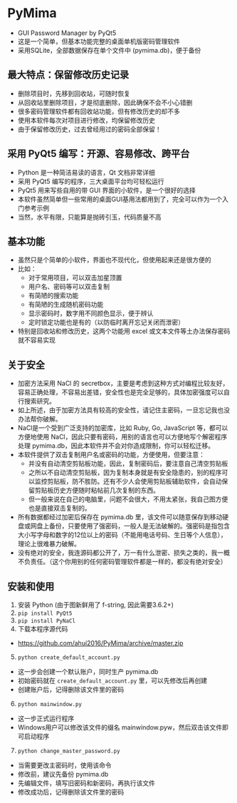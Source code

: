 # PyMima

- GUI Password Manager by PyQt5 
- 这是一个简单，但基本功能完整的桌面单机版密码管理软件
- 采用SQLite，全部数据保存在单个文件中 (pymima.db)，便于备份


## 最大特点：保留修改历史记录

- 删除项目时，先移到回收站，可随时恢复
- 从回收站里删除项目，才是彻底删除，因此确保不会不小心错删
- 很多密码管理软件都有回收站功能，但有修改历史的却不多
- 使用本软件每次对项目进行修改，均保留修改历史
- 由于保留修改历史，过去曾经用过的密码全部保留！


## 采用 PyQt5 编写：开源、容易修改、跨平台

- Python 是一种简洁易读的语言，Qt 文档非常详细
- 采用 PyQt5 编写的程序，三大桌面平台均可轻松运行
- PyQt5 用来写些自用的带 GUI 界面的小软件，是一个很好的选择
- 本软件虽然简单但一些常用的桌面GUI基用法都用到了，完全可以作为一个入门参考示例
- 当然，水平有限，只能算是抛砖引玉，代码质量不高


## 基本功能

- 虽然只是个简单的小软件，界面也不现代化，但使用起来还是很方便的
- 比如：
  * 对于常用项目，可以双击加星顶置
  * 用户名、密码等可以双击复制
  * 有简陋的搜索功能
  * 有简陋的生成随机密码功能
  * 显示密码时，数字用不同颜色显示，便于辨认
  * 定时锁定功能也是有的（以防临时离开忘记关闭而泄密）
- 特别是回收站和修改历史，这两个功能用 excel 或文本文件等土办法保存密码就不容易实现


## 关于安全

- 加密方法采用 NaCl 的 secretbox，主要是考虑到这种方式对编程比较友好，容易正确处理，不容易出差错，安全性也是完全足够的，具体加密强度可以自行搜索研究。
- 如上所述，由于加密方法具有较高的安全性，请记住主密码，一旦忘记我也没办法帮你破解。
- NaCl是一个受到广泛支持的加密库，比如 Ruby, Go, JavaScript 等，都可以方便地使用 NaCl，因此只要有密码，用别的语言也可以方便地写个解密程序处理 pymima.db，因此本软件并不会对你造成限制，你可以轻松迁移。
- 本软件提供了双击复制用户名或密码的功能，方便使用，但要注意：
  * 并没有自动清空剪贴板功能，因此，复制密码后，要注意自己清空剪贴板
  * 之所以不自动清空剪贴板，因为复制本身就是有安全隐患的，别的程序可以监控剪贴板，防不胜防。还有不少人会使用剪贴板辅助软件，会自动保留剪贴板历史方便随时粘帖前几次复制的东西。
  * 但一般来说在自己的电脑里，问题不会很大，不用太紧张，我自己图方便也是直接双击复制的。
- 所有数据都经过加密后保存在 pymima.db 里，该文件可以随意保存到移动硬盘或网盘上备份，只要使用了强密码，一般人是无法破解的。强密码是指包含大小写字母和数字的12位以上的密码（不能用电话号码、生日等个人信息），理论上很难暴力破解。
- 没有绝对的安全，我连源码都公开了，万一有什么泄密、损失之类的，我一概不负责任。（这个你用别的任何密码管理软件都是一样的，都没有绝对安全）


## 安装和使用

1. 安装 Python (由于图新鲜用了 f-string, 因此需要3.6.2+)
2. `pip install PyQt5`
3. `pip install PyNaCl`
4. 下载本程序源代码
  - https://github.com/ahui2016/PyMima/archive/master.zip
5. `python create_default_account.py`
  - 这一步会创建一个默认账户，同时生产 pymima.db
  - 初始密码就在 `create_default_account.py` 里，可以先修改后再创建
  - 创建账户后，记得删除该文件里的密码
6. `python mainwindow.py`
  - 这一步正式运行程序
  - Windows用户可以修改该文件的缀名 mainwindow.pyw，然后双击该文件即可启动程序
7. `python change_master_password.py`
  - 当需要更改主密码时，使用该命令
  - 修改前，建议先备份 pymima.db
  - 先编辑文件，填写旧密码和新密码，再执行该文件
  - 修改成功后，记得删除该文件里的密码
